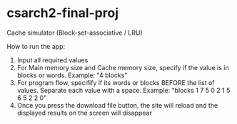 # csarch2-final-proj
Cache simulator (Block-set-associative / LRU)

How to run the app:
1. Input all required values
2. For Main memory size and Cache memory size, specify if the value is in blocks or words. Example: "4 blocks"
3. For program flow, specifify if its words or blocks BEFORE the list of values. Separate each value with a space. Example: "blocks 1 7 5 0 2 1 5 6 5 2 2 0"
4. Once you press the download file button, the site will reload and the displayed results on the screen will disappear
